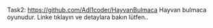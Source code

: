 Task2: https://github.com/Adl1coder/HayvanBulmaca
Hayvan bulmaca oyunudur. Linke tıklayın ve detaylara bakın lütfen..
